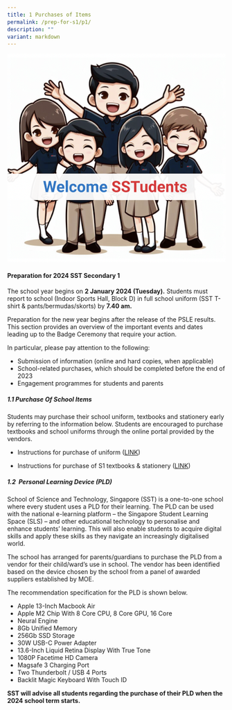```yaml
---
title: 1 Purchases of Items
permalink: /prep-for-s1/p1/
description: ""
variant: markdown
---
```

![](/images/2024_Welcome_Pic.png)

#### Preparation for 2024 SST Secondary 1

The school year begins on **2 January 2024 (Tuesday).** Students must report to school (Indoor Sports Hall, Block D) in full school uniform (SST T-shirt & pants/bermudas/skorts) by **7.40 am.**

Preparation for the new year begins after the release of the PSLE results. This section provides an overview of the important events and dates leading up to the Badge Ceremony that require your action.

In particular, please pay attention to the following:
* Submission of information (online and hard copies, when applicable)
* School-related purchases, which should be completed before the end of 2023
* Engagement programmes for students and parents




##### 1.1 Purchase Of School Items

Students may purchase their school uniform, textbooks and stationery early by referring to the information below. Students are encouraged to purchase textbooks and school uniforms through the online portal provided by the vendors.

*   Instructions for purchase of uniform  ([LINK](/files/Preparation%20for%20S1/sst%20sale%20schedule%20ey23%20.pdf))
    
*   Instructions for purchase of S1 textbooks & stationery ([LINK](/files/Preparation%20for%20S1/school%20of%20science%20&%20technology%20booklist%202024%203rd%20draft%20revised%20sec%201.pdf))
   
##### 1.2  Personal Learning Device (PLD)

School of Science and Technology, Singapore (SST) is a one-to-one school where every student uses a PLD for their learning. The PLD can be used with the national e-learning platform – the Singapore Student Learning Space (SLS) – and other educational technology to personalise and enhance students’ learning. This will also enable students to acquire digital skills and apply these skills as they navigate an increasingly digitalised world.

The school has arranged for parents/guardians to purchase the PLD from a vendor for their child/ward’s use in school. The vendor has been identified based on the device chosen by the school from a panel of awarded suppliers established by MOE. 

The recommendation specification for the PLD is shown below.
* Apple 13-Inch Macbook Air
* Apple M2 Chip With 8 Core CPU, 8 Core GPU, 16 Core
* Neural Engine
* 8Gb Unified Memory
* 256Gb SSD Storage
* 30W USB-C Power Adapter
* 13.6-Inch Liquid Retina Display With True Tone
* 1080P Facetime HD Camera
* Magsafe 3 Charging Port
* Two Thunderbolt / USB 4 Ports
* Backlit Magic Keyboard With Touch ID

**SST will advise all students regarding the purchase of their PLD when the 2024 school term starts.**